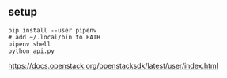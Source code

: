 

## setup

```
pip install --user pipenv
# add ~/.local/bin to PATH
pipenv shell
python api.py
```

https://docs.openstack.org/openstacksdk/latest/user/index.html
